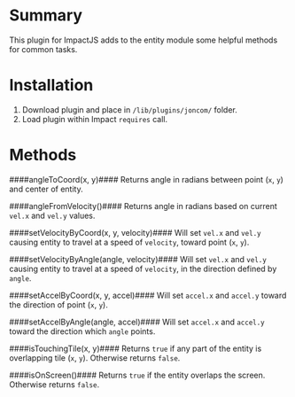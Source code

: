 # Summary #
This plugin for ImpactJS adds to the entity module some helpful methods for common tasks.

# Installation #
1. Download plugin and place in `/lib/plugins/joncom/` folder.
2. Load plugin within Impact `requires` call.

# Methods #

####angleToCoord(x, y)####
Returns angle in radians between point (`x`, `y`) and center of entity.

####angleFromVelocity()####
Returns angle in radians based on current `vel.x` and `vel.y` values.

####setVelocityByCoord(x, y, velocity)####
Will set `vel.x` and `vel.y` causing entity to travel at a speed of `velocity`, toward point (`x`, `y`).

####setVelocityByAngle(angle, velocity)####
Will set `vel.x` and `vel.y` causing entity to travel at a speed of `velocity`, in the direction defined by `angle`.

####setAccelByCoord(x, y, accel)####
Will set `accel.x` and `accel.y` toward the direction of point (`x`, `y`).

####setAccelByAngle(angle, accel)####
Will set `accel.x` and `accel.y` toward the direction which `angle` points.

####isTouchingTile(x, y)####
Returns `true` if any part of the entity is overlapping tile (`x`, `y`). Otherwise returns `false`.

####isOnScreen()####
Returns `true` if the entity overlaps the screen. Otherwise returns `false`.